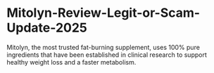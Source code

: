 # Mitolyn-Review-Legit-or-Scam-Update-2025
Mitolyn, the most trusted fat-burning supplement, uses 100% pure ingredients that have been established in clinical research to support healthy weight loss and a faster metabolism. 
